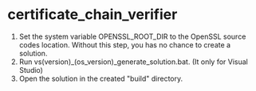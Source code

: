 # certificate_chain_verifier

1. Set the system variable OPENSSL_ROOT_DIR to the OpenSSL source codes location. Without this step, you has no chance to create a solution.
2. Run vs(version)_(os_version)_generate_solution.bat. (It only for Visual Studio)
3. Open the solution in the created "build" directory.
